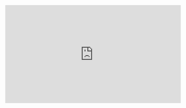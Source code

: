 <iframe width="560" height="315" src="https://www.youtube.com/embed/7hP_MKVvGY8" frameborder="0" allowfullscreen></iframe>
